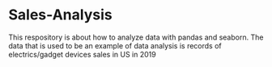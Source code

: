 # Sales-Analysis
This respository is about how to analyze data with pandas and seaborn.
The data that is used to be an example of data analysis is records of electrics/gadget devices sales in US in 2019
